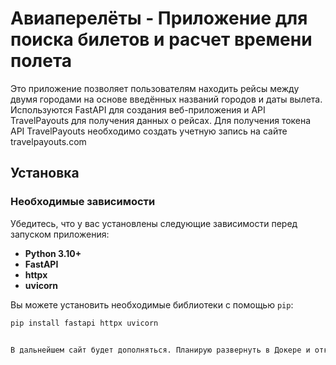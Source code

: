 # Aвиаперелёты - Приложение для поиска билетов и расчет времени полета

Это приложение позволяет пользователям находить рейсы между двумя городами на основе введённых названий городов и даты вылета. Используются FastAPI для создания веб-приложения и API TravelPayouts для получения данных о рейсах. Для получения токена API TravelPayouts необходимо создать учетную запись на сайте travelpayouts.com

## Установка

### Необходимые зависимости

Убедитесь, что у вас установлены следующие зависимости перед запуском приложения:

- **Python 3.10+**
- **FastAPI**
- **httpx**
- **uvicorn**

Вы можете установить необходимые библиотеки с помощью `pip`:

```bash
pip install fastapi httpx uvicorn


В дальнейшем сайт будет дополняться. Планирую развернуть в Докере и открыть сервес на reg.ru
